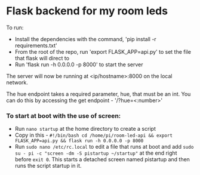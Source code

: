 # Flask backend for my room leds
To run:
- Install the dependencies with the command, 'pip install -r requirements.txt'
- From the root of the repo, run 'export FLASK_APP=api.py' to set the file that flask will direct to
- Run 'flask run -h 0.0.0.0 -p 8000' to start the server

The server will now be running at <ip/hostname>:8000 on the local network.

The hue endpoint takes a required parameter, hue, that must be an int.
You can do this by accessing the get endpoint - '/?hue=<:number>'

### To start at boot with the use of screen:
- Run `nano startup` at the home directory to create a script
- Copy in this - `#!/bin/bash
cd /home/pi/room-led-api && export FLASK_APP=api.py && flask run -h 0.0.0.0 -p 8000`
- Run `sudo nano /etc/rc.local` to edit a file that runs at boot and add `sudo su - pi -c "screen -dm -S pistartup ~/startup"` at the end right before `exit 0`. This starts a detached screen named pistartup and then runs the script startup in it.
